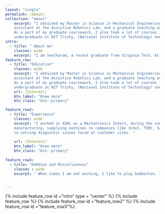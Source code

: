 ```yaml
---
layout: "single"
permalink: /about/
collection: "about"
    excerpt: "I obtained my Master in Science in Mechanical Engineering, with a thesis. I defended my Masters in the March of 2024. I was a graduate research
    assistant at the Assistive Robotics Lab, and a graduate teaching assistant for the courses Mechatronics: Theory and Application and Mechanical Design Lab.
    As a part of my graduate coursework, I also took a lot of courses in the field of robotics, mechatronics and control theory. Prior to this, I was an     
    undergraduate at NIT Trichy, (National Institute of Technology) one of the top 10 institutions in the India for Engineering. I majored in Mechanical                Engineering with a minor in Electrical and Electronics Engineering. I was also part of several clubs, associations and served as the Technical Secretary for        the Mechanical Engineering Association. "
intro:
  - title: " About me"
    classes: wide
    excerpt: "I am Seetharam, a recent graduate from Virginia Tech. At Virginia tech, I obtained my Master of Science in Mechanical Engineering, with a thesis option. Prior to this, I was a student at National Institute of Technology, Trichy shortly known as NIT Trichy, one of the top 10 engineering schools in India."
feature_row:
  - title: "Education"
    classes: wide
    excerpt: "I obtained my Master in Science in Mechanical Engineering, with a thesis. I defended my Masters in the March of 2024. I was a graduate research
    assistant at the Assistive Robotics Lab, and a graduate teaching assistant for the courses Mechatronics: Theory and Application and Mechanical Design Lab.
    As a part of my graduate coursework, I also took a lot of courses in the field of robotics, mechatronics and control theory. Prior to this, I was an     
    undergraduate at NIT Trichy, (National Institute of Technology) one of the top 10 institutions in the India for Engineering. I majored in Mechanical                Engineering with a minor in Electrical and Electronics Engineering. I was also part of several clubs, associations and served as the Technical Secretary for        the Mechanical Engineering Association. "
    url: /Interest/
    btn_label: "Know more"
    btn_class: "btn--primary"      

feature_row2:
  - title: "Experience"
    classes: wide
    excerpt: "I worked in ASML as a Mechatronics Intern, during the summer of 2023. ASML is one of the leading manufacturers of equipment for semiconductor 
    manufacturing, supplying machines to companies like Intel, TSMC, Samsung, Micron and more. I was working on Mechatronics modules in their machines, and helping
    in solving diagnostic issues faced at customer sites. "
    
    url: /Interest/
    btn_label: "Know more"
    btn_class: "btn--primary"
       
feature_row3:
  - title: "Hobbies and Miscellaneous"
    classes : wide
    excerpt: " When times I am not working, I like to play badminton. I have been playing badminton since elementary school, and I have found the sport to help me      be fit, and also develop my reflexes. I also love playing table tennis, commonly known as ping pong, and cricket. I also like listening to songs, I used to         sing at a young age as well. I play the keyboard (piano), which I have learnt for around 8 years. I have performed at several occasions, in and outside of          school. I also like to read books, watch TV series on Netflix and so on. " 


---
```

{% include feature_row id ="intro" type = "center" %}
{% include feature_row %}
{% include feature_row id ="feature_row2"  %}
{% include feature_row id ="feature_row3"%}

